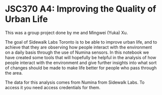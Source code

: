 # JSC370 A4: Improving the Quality of Urban Life

This was a group project done by me and Mingwei (Yuka) Xu.

The goal of Sidewalk Labs Toronto is to be able to improve urban life, and to achieve that they are observing how people interact with the environment on a daily basis through the use of Numina sensors. In this notebook we have created some tools that will hopefully be helpful in the analysis of how people interact with the environment and give further insights into what sort of changes should be made to make life better for people who pass through the area.

The data for this analysis comes from Numina from Sidewalk Labs.  To access it you need access credentials for them.  
